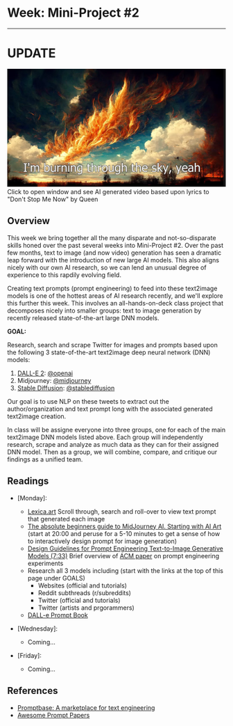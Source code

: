 # Week: Mini-Project #2
---

# **UPDATE**

[![AI Generated Images from Lyrics to 'Don't Stop Me Now' by Queen](images/cover_dont_stop_me_now_queen.jpg)](https://www.youtube.com/watch?v=l6Myv8yF9zw&list=RDnyD6g47DHQk&index=4)Click to open window and see AI generated video based upon lyrics to "Don't Stop Me Now" by Queen

## Overview

This week we bring together all the many disparate and not-so-disparate skills honed over the past several weeks into Mini-Project #2. Over the past few months, text to image (and now video) generation has seen a dramatic leap forward with the introduction of new large AI models. This also aligns nicely with our own AI research, so we can lend an unusual degree of experience to this rapdily evolving field.

Creating text prompts (prompt engineering) to feed into these text2image models is one of the hottest areas of AI research recently, and we'll explore this further this week. This involves an all-hands-on-deck class project that decomposes nicely into smaller groups: text to image generation by recently released state-of-the-art large DNN models.

**GOAL:**

Research, search and scrape Twitter for images and prompts based upon the following 3 state-of-the-art text2image deep neural network (DNN) models:

1. [DALL-E 2](https://openai.com/dall-e-2/): [@openai](https://twitter.com/OpenAI)
2. Midjourney: [@midjourney](https://twitter.com/midjourney?ref_src=twsrc%5Egoogle%7Ctwcamp%5Eserp%7Ctwgr%5Eauthor)
3. [Stable Diffusion](https://stablediffusionweb.com/): [@stablediffusion](https://mobile.twitter.com/stablediffusion)

Our goal is to use NLP on these tweets to extract out the author/organization and text prompt long with the associated generated text2image creation. 

In class will be assigne everyone into three groups, one for each of the main text2image DNN models listed above. Each group will independently research, scrape and analyze as much data as they can for their assigned DNN model. Then as a group, we will combine, compare, and critique our findings as a unified team.


## Readings


- [Monday]:
    * [Lexica.art](https://lexica.art/) Scroll through, search and roll-over to view text prompt that generated each image
    * [The absolute beginners guide to MidJourney AI. Starting with AI Art](https://www.youtube.com/watch?v=PqCIUniQ_U8) (start at 20:00 and peruse for a 5-10 minutes to get a sense of how to interactively design prompt for image generation)
    * [Design Guidelines for Prompt Engineering Text-to-Image Generative Models (7:33)](https://www.youtube.com/watch?v=7-XnIuH8r3U) Brief overview of [ACM paper](https://arxiv.org/pdf/2109.06977.pdf) on prompt engineering experiments 
    * Research all 3 models including (start with the links at the top of this page under GOALS)
        * Websites (official and tutorials)
        * Reddit subthreads (r/subreddits)
        * Twitter (official and tutorials)
        * Twitter (artists and prgorammers)
    * [DALL-e Prompt Book](https://dallery.gallery/the-dalle-2-prompt-book/)


- [Wednesday]:
    * Coming...

- [Friday]:
    * Coming...

## References

* [Promptbase: A marketplace for text engineering](https://promptbase.com/)
* [Awesome Prompt Papers](https://github.com/thunlp/PromptPapers)
